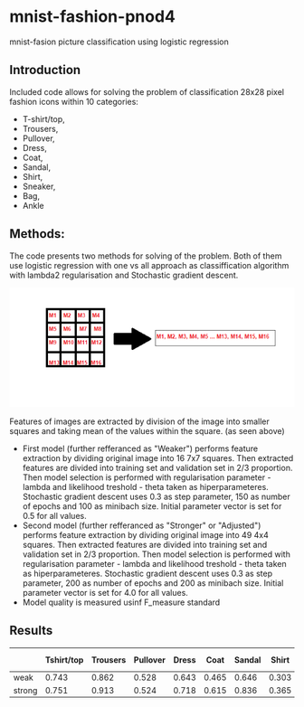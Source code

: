 # mnist-fashion-pnod4
mnist-fasion picture classification using logistic regression
## Introduction
Included code allows for solving the problem of classification 28x28 pixel fashion icons within 10 categories:
- T-shirt/top,
- Trousers,
- Pullover,
- Dress,
- Coat,
- Sandal,
- Shirt,
- Sneaker,
- Bag,
- Ankle
## Methods:
The code presents two methods for solving of the problem. Both of them use logistic regression with one vs all approach as classiffication algorithm with lambda2 regularisation and Stochastic gradient descent.


![My image](/img/mfe.png)


Features of images are extracted by division of the image into smaller squares and taking mean of the values within the square. (as seen above)
- First model (further refferanced as "Weaker") performs feature extraction by dividing original image into 16 7x7 squares. Then extracted features are divided into training set and validation set in 2/3 proportion. Then model selection is performed with regularisation parameter - lambda and likelihood treshold - theta taken as hiperparameteres. Stochastic gradient descent uses 0.3 as step parameter, 150 as number of epochs and 100 as minibach size. Initial  parameter vector is set for 0.5 for all values.
- Second model (further refferanced as "Stronger" or "Adjusted") performs feature extraction by dividing original image into 49 4x4 squares. Then extracted features are divided into training set and validation set in 2/3 proportion. Then model selection is performed with regularisation parameter - lambda and likelihood treshold - theta taken as hiperparameteres. Stochastic gradient descent uses 0.3 as step parameter, 200 as number of epochs and 200 as minibach size. Initial  parameter vector is set for 4.0 for all values.
- Model quality is measured usinf F_measure standard
## Results
|      |Tshirt/top| Trousers| Pullover| Dress| Coat | Sandal| Shirt| Sneaker| Bag | Ankle Boots| Mean |
|------|----------|---------|---------|------|------|-------|------|--------|-----|------------|------|
| weak |   0.743  |  0.862  |  0.528  | 0.643|0.465 | 0.646 | 0.303|  0.680 |0.578|    0.663   | 0.611|
|strong|   0.751  |  0.913  |   0.524 | 0.718| 0.615| 0.836 | 0.365|  0.767 |0.883|    0.875   | 0.724|

